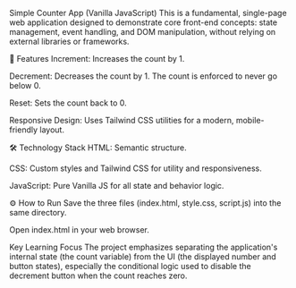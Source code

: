 Simple Counter App (Vanilla JavaScript)
This is a fundamental, single-page web application designed to demonstrate core front-end concepts: state management, event handling, and DOM manipulation, without relying on external libraries or frameworks.

🚀 Features
Increment: Increases the count by 1.

Decrement: Decreases the count by 1. The count is enforced to never go below 0.

Reset: Sets the count back to 0.

Responsive Design: Uses Tailwind CSS utilities for a modern, mobile-friendly layout.

🛠️ Technology Stack
HTML: Semantic structure.

CSS: Custom styles and Tailwind CSS for utility and responsiveness.

JavaScript: Pure Vanilla JS for all state and behavior logic.

⚙️ How to Run
Save the three files (index.html, style.css, script.js) into the same directory.

Open index.html in your web browser.

Key Learning Focus
The project emphasizes separating the application's internal state (the count variable) from the UI (the displayed number and button states), especially the conditional logic used to disable the decrement button when the count reaches zero.
